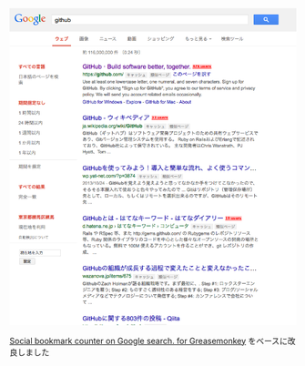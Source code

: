 ![screenshot](screenshot.png)

[Social bookmark counter on Google search. for Greasemonkey](http://userscripts.org:8080/scripts/show/115527) をベースに改良しました
